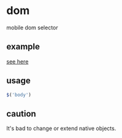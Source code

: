 # dom
mobile dom selector

## example

[see here](http://vivaxy.github.io/dom/example/)

## usage

```js
$('body')
```

## caution

It's bad to change or extend native objects.